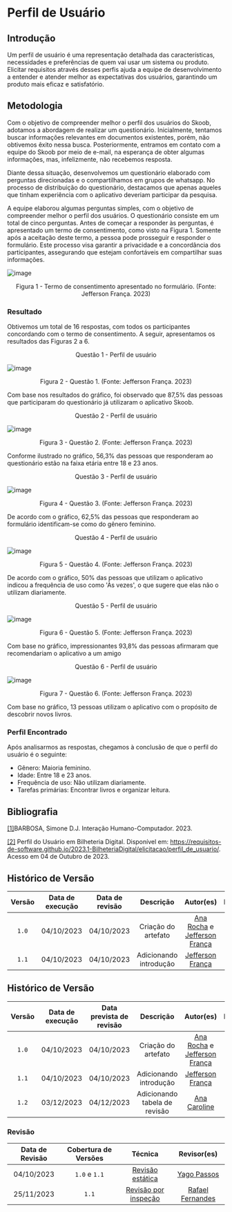 # Perfil de Usuário

## Introdução

Um perfil de usuário é uma representação detalhada das características, necessidades e preferências de quem vai usar um sistema ou produto. Elicitar requisitos através desses perfis ajuda a equipe de desenvolvimento a entender e atender melhor as expectativas dos usuários, garantindo um produto mais eficaz e satisfatório.

## Metodologia

Com o objetivo de compreender melhor o perfil dos usuários do Skoob, adotamos a abordagem de realizar um questionário. Inicialmente, tentamos buscar informações relevantes em documentos existentes, porém, não obtivemos êxito nessa busca. Posteriormente, entramos em contato com a equipe do Skoob por meio de e-mail, na esperança de obter algumas informações, mas, infelizmente, não recebemos resposta.

Diante dessa situação, desenvolvemos um questionário elaborado com perguntas direcionadas e o compartilhamos em grupos de whatsapp. No processo de distribuição do questionário, destacamos que apenas aqueles que tinham experiência com o aplicativo deveriam participar da pesquisa.

A equipe elaborou algumas perguntas simples, com o objetivo de compreender melhor o perfil dos usuários. O questionário consiste em um total de cinco perguntas. Antes de começar a responder às perguntas, é apresentado um termo de consentimento, como visto na Figura 1. Somente após a aceitação deste termo, a pessoa pode prosseguir e responder o formulário. Este processo visa garantir a privacidade e a concordância dos participantes, assegurando que estejam confortáveis em compartilhar suas informações.

![image](../img/termo_de_consentimento_form.png)
<div style="text-align: center">
<p>Figura 1 - Termo de consentimento apresentado no formulário. (Fonte: Jefferson França. 2023)</p>
</div>

### Resultado 

Obtivemos um total de 16 respostas, com todos os participantes concordando com o termo de consentimento. A seguir, apresentamos os resultados das Figuras 2 a 6.

<div style="text-align: center">
Questão 1 - Perfil de usuário
</div>

![image](../img/questao1.png)
<div style="text-align: center">
<p>Figura 2 - Questão 1. (Fonte: Jefferson França. 2023)</p>
</div>

Com base nos resultados do gráfico, foi observado que 87,5% das pessoas que participaram do questionário já utilizaram o aplicativo Skoob.

<div style="text-align: center">
Questão 2 - Perfil de usuário
</div>

![image](../img/questao2.png)
<div style="text-align: center">
<p>Figura 3 - Questão 2. (Fonte: Jefferson França. 2023)</p>
</div>

Conforme ilustrado no gráfico, 56,3% das pessoas que responderam ao questionário estão na faixa etária entre 18 e 23 anos.

<div style="text-align: center">
Questão 3 - Perfil de usuário
</div>

![image](../img/questao3.png)
<div style="text-align: center">
<p>Figura 4 - Questão 3. (Fonte: Jefferson França. 2023)</p>
</div>

De acordo com o gráfico, 62,5% das pessoas que responderam ao formulário identificam-se como do gênero feminino.

<div style="text-align: center">
Questão 4 - Perfil de usuário
</div>

![image](../img/questao4.png)
<div style="text-align: center">
<p>Figura 5 - Questão 4. (Fonte: Jefferson França. 2023)</p>
</div>

De acordo com o gráfico, 50% das pessoas que utilizam o aplicativo indicou a frequência de uso como 'Às vezes', o que sugere que elas não o utilizam diariamente. 

<div style="text-align: center">
Questão 5 - Perfil de usuário
</div>

![image](../img/questao5.png)
<div style="text-align: center">
<p>Figura 6 - Questão 5. (Fonte: Jefferson França. 2023)</p>
</div>

Com base no gráfico, impressionantes 93,8% das pessoas afirmaram que recomendariam o aplicativo a um amigo

<div style="text-align: center">
Questão 6 - Perfil de usuário
</div>

![image](../img/questao6.png)
<div style="text-align: center">
<p>Figura 7 - Questão 6. (Fonte: Jefferson França. 2023)</p>
</div>

Com base no gráfico, 13 pessoas utilizam o aplicativo com o propósito de descobrir novos livros.

### Perfil Encontrado

Após analisarmos as respostas, chegamos à conclusão de que o perfil do usuário é o seguinte:

  - Gênero: Maioria feminino.
  - Idade: Entre 18 e 23 anos.
  - Frequência de uso: Não utilizam diariamente.
  - Tarefas primárias: Encontrar livros e organizar leitura.

## Bibliografia

<a id="aa" href="#a">[1]</a>BARBOSA, Simone D.J. Interação Humano-Computador. 2023.

<a id="aa" href="#a">[2]</a> Perfil do Usuário em Bilheteria Digital. Disponível em: https://requisitos-de-software.github.io/2023.1-BilheteriaDigital/elicitacao/perfil_de_usuario/. Acesso em 04 de Outubro de 2023.

## Histórico de Versão

| Versão | Data de execução | Data de revisão |             Descrição             |                      Autor(es)                       |                     Revisor(es)                      |
| :----: | :--------------: | :-------------: | :-------------------------------: | :--------------------------------------------------: | :--------------------------------------------------: |
| `1.0`  |    04/10/2023    |   04/10/2023    | Criação do artefato |  [Ana Rocha](https://github.com/anaaroch) e [Jefferson França](https://github.com/Frans6)    | [Yago Passos](https://github.com/yagompassos) |
| `1.1`  |    04/10/2023    |   04/10/2023    | Adicionando introdução |  [Jefferson França](https://github.com/Frans6)    | [Yago Passos](https://github.com/yagompassos) |

## Histórico de Versão

| Versão | Data de execução | Data prevista de revisão |      Descrição      |                   Autor(es)                   | Revisado |
| :----: | :--------------: | :----------------------: | :-----------------: | :-------------------------------------------: | :------: |
| `1.0`  |    04/10/2023    |   04/10/2023    | Criação do artefato |  [Ana Rocha](https://github.com/anaaroch) e [Jefferson França](https://github.com/Frans6)    |    <input type="checkbox" enabled checked />      |
| `1.1`  |    04/10/2023    |   04/10/2023    | Adicionando introdução |  [Jefferson França](https://github.com/Frans6)    |    <input type="checkbox" enabled checked />      |
| `1.2`  |    03/12/2023    |        04/12/2023        | Adicionando tabela de revisão | [Ana Caroline](https://github.com/anaaroch) |    <input type="checkbox" disabled checked />      |

### Revisão

| Data de Revisão | Cobertura de Versões | Técnica |                 Revisor(es)                 |
| :-------------: | :------------------: | :-----: | :-----------------------------------------: |
|   04/10/2023    |        `1.0` e `1.1`         |    [Revisão estática](https://requisitos-de-software.github.io/2023.2-Skoob/verificacao/revisoes/)    | [Yago Passos](https://github.com/yagompassos) |
|   25/11/2023    |        `1.1`         |    [Revisão por inspeção](https://requisitos-de-software.github.io/2023.2-Skoob/verificacao/revisoes/)    | [Rafael Fernandes](https://github.com/Rafael-gc) |
